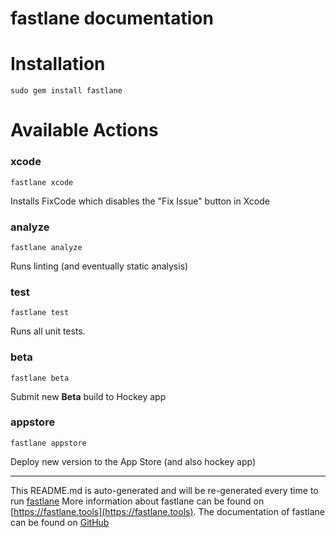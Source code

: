 fastlane documentation
================
# Installation
```
sudo gem install fastlane
```
# Available Actions
### xcode
```
fastlane xcode
```
Installs FixCode which disables the "Fix Issue" button in Xcode
### analyze
```
fastlane analyze
```
Runs linting (and eventually static analysis)
### test
```
fastlane test
```
Runs all unit tests.
### beta
```
fastlane beta
```
Submit new **Beta** build to Hockey app
### appstore
```
fastlane appstore
```
Deploy new version to the App Store (and also hockey app)

----

This README.md is auto-generated and will be re-generated every time to run [fastlane](https://fastlane.tools)
More information about fastlane can be found on [https://fastlane.tools](https://fastlane.tools).
The documentation of fastlane can be found on [GitHub](https://github.com/fastlane/fastlane)